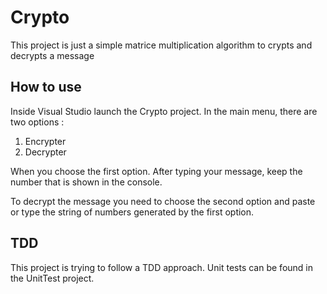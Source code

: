 # Crypto

This project is just a simple matrice multiplication algorithm to crypts and decrypts a message

## How to use

Inside Visual Studio launch the Crypto project. In the main menu, there are two options : 

1. Encrypter
2. Decrypter

When you choose the first option. After typing your message, keep the number that is shown in the console.

To decrypt the message you need to choose the second option and paste or type the string of numbers generated by the first option.

## TDD

This project is trying to follow a TDD approach. Unit tests can be found in the UnitTest project.